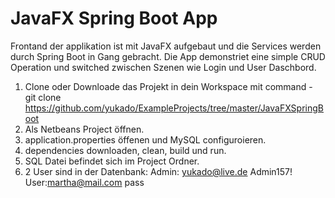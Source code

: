# JavaFX Spring Boot App
Frontand der applikation ist mit JavaFX aufgebaut und die Services werden durch Spring Boot in Gang gebracht.
Die App demonstriet eine simple CRUD Operation und switched zwischen Szenen wie Login und User Daschbord.

1. Clone oder Downloade das Projekt in dein Workspace mit command - git clone https://github.com/yukado/ExampleProjects/tree/master/JavaFXSpringBoot
2. Als Netbeans Project öffnen.
3. application.properties öffenen und MySQL configuroieren.
4. dependencies downloaden, clean, build und run.
5. SQL Datei befindet sich im Project Ordner.
6. 2 User sind in der Datenbank:
    Admin: yukado@live.de   Admin157!
    User:martha@mail.com    pass
